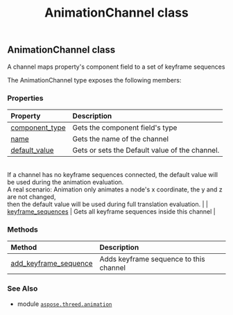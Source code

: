 ﻿---
title: AnimationChannel class
second_title: Aspose.3D for Python via .NET API References
description: 
type: docs
weight: 10
url: /aspose.threed.animation/animationchannel/
is_root: false
---

## AnimationChannel class

A channel maps property's component field to a set of keyframe sequences



The AnimationChannel type exposes the following members:

### Properties
| Property | Description |
| :- | :- |
| [component_type](/3d/python-net/aspose.threed.animation/animationchannel/component_type) | Gets the component field's type |
| [name](/3d/python-net/aspose.threed.animation/animationchannel/name) | Gets the name of the channel |
| [default_value](/3d/python-net/aspose.threed.animation/animationchannel/default_value) | Gets or sets the Default value of the channel.<br/>If a channel has no keyframe sequences connected, the default value will be used during the animation evaluation.<br/>A real scenario: Animation only animates a node's x coordinate, the y and z are not changed, <br/>then the default value will be used during full translation evaluation. |
| [keyframe_sequences](/3d/python-net/aspose.threed.animation/animationchannel/keyframe_sequences) | Gets all keyframe sequences inside this channel |


### Methods
| Method | Description |
| :- | :- |
| [add_keyframe_sequence](/3d/python-net/aspose.threed.animation/animationchannel/add_keyframe_sequence/#aspose.threed.animation.KeyframeSequence) | Adds keyframe sequence to this channel |



### See Also
* module [`aspose.threed.animation`](..)
